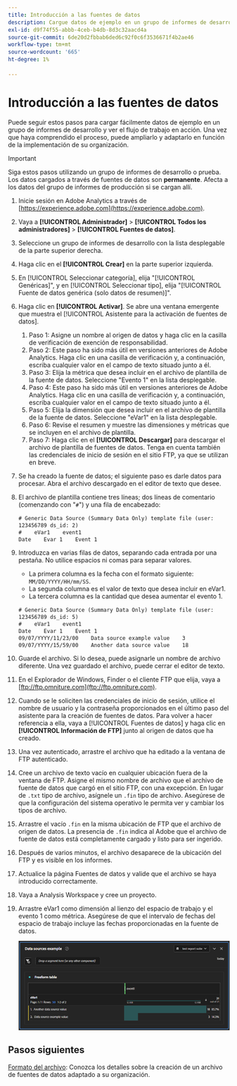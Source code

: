 ```yaml
---
title: Introducción a las fuentes de datos
description: Cargue datos de ejemplo en un grupo de informes de desarrollo.
exl-id: d9f74f55-abbb-4ceb-b4db-8d3c32aacd4a
source-git-commit: 6de20d2fbbab6ded6c92f0c6f3536671f4b2ae46
workflow-type: tm+mt
source-wordcount: '665'
ht-degree: 1%

---
```


# Introducción a las fuentes de datos

Puede seguir estos pasos para cargar fácilmente datos de ejemplo en un grupo de informes de desarrollo y ver el flujo de trabajo en acción. Una vez que haya comprendido el proceso, puede ampliarlo y adaptarlo en función de la implementación de su organización.

>[!IMPORTANT]
>
>Siga estos pasos utilizando un grupo de informes de desarrollo o prueba. Los datos cargados a través de fuentes de datos son **permanente**. Afecta a los datos del grupo de informes de producción si se cargan allí.

1. Inicie sesión en Adobe Analytics a través de [https://experience.adobe.com](https://experience.adobe.com).
1. Vaya a **[!UICONTROL Administrador]** > **[!UICONTROL Todos los administradores]** > **[!UICONTROL Fuentes de datos]**.
1. Seleccione un grupo de informes de desarrollo con la lista desplegable de la parte superior derecha.
1. Haga clic en el **[!UICONTROL Crear]** en la parte superior izquierda.
1. En [!UICONTROL Seleccionar categoría], elija &quot;[!UICONTROL Genéricas]&quot;, y en [!UICONTROL Seleccionar tipo], elija &quot;[!UICONTROL Fuente de datos genérica (solo datos de resumen)]&quot;.
1. Haga clic en **[!UICONTROL Activar]**. Se abre una ventana emergente que muestra el [!UICONTROL Asistente para la activación de fuentes de datos].
   1. Paso 1: Asigne un nombre al origen de datos y haga clic en la casilla de verificación de exención de responsabilidad.
   1. Paso 2: Este paso ha sido más útil en versiones anteriores de Adobe Analytics. Haga clic en una casilla de verificación y, a continuación, escriba cualquier valor en el campo de texto situado junto a él.
   1. Paso 3: Elija la métrica que desea incluir en el archivo de plantilla de la fuente de datos. Seleccione &quot;Evento 1&quot; en la lista desplegable.
   1. Paso 4: Este paso ha sido más útil en versiones anteriores de Adobe Analytics. Haga clic en una casilla de verificación y, a continuación, escriba cualquier valor en el campo de texto situado junto a él.
   1. Paso 5: Elija la dimensión que desea incluir en el archivo de plantilla de la fuente de datos. Seleccione &quot;eVar1&quot; en la lista desplegable.
   1. Paso 6: Revise el resumen y muestre las dimensiones y métricas que se incluyen en el archivo de plantilla.
   1. Paso 7: Haga clic en el **[!UICONTROL Descargar]** para descargar el archivo de plantilla de fuentes de datos. Tenga en cuenta también las credenciales de inicio de sesión en el sitio FTP, ya que se utilizan en breve.
1. Se ha creado la fuente de datos; el siguiente paso es darle datos para procesar. Abra el archivo descargado en el editor de texto que desee.
1. El archivo de plantilla contiene tres líneas; dos líneas de comentario (comenzando con &quot;`#`&quot;) y una fila de encabezado:

   ```text
   # Generic Data Source (Summary Data Only) template file (user: 123456789 ds_id: 2)
   #    eVar1    event1
   Date    Evar 1    Event 1
   ```

1. Introduzca en varias filas de datos, separando cada entrada por una pestaña. No utilice espacios ni comas para separar valores.
   * La primera columna es la fecha con el formato siguiente: `MM/DD/YYYY/HH/mm/SS`.
   * La segunda columna es el valor de texto que desea incluir en eVar1.
   * La tercera columna es la cantidad que desea aumentar el evento 1.

   ```text
   # Generic Data Source (Summary Data Only) template file (user: 123456789 ds_id: 5)
   #    eVar1    event1
   Date    Evar 1    Event 1
   09/07/YYYY/11/23/00    Data source example value    3
   09/07/YYYY/15/59/00    Another data source value    18
   ```

1. Guarde el archivo. Si lo desea, puede asignarle un nombre de archivo diferente. Una vez guardado el archivo, puede cerrar el editor de texto.
1. En el Explorador de Windows, Finder o el cliente FTP que elija, vaya a [ftp://ftp.omniture.com](ftp://ftp.omniture.com).
1. Cuando se le soliciten las credenciales de inicio de sesión, utilice el nombre de usuario y la contraseña proporcionados en el último paso del asistente para la creación de fuentes de datos. Para volver a hacer referencia a ella, vaya a [!UICONTROL Fuentes de datos] y haga clic en **[!UICONTROL Información de FTP]** junto al origen de datos que ha creado.
1. Una vez autenticado, arrastre el archivo que ha editado a la ventana de FTP autenticado.
1. Cree un archivo de texto vacío en cualquier ubicación fuera de la ventana de FTP. Asigne el mismo nombre de archivo que el archivo de fuente de datos que cargó en el sitio FTP, con una excepción. En lugar de `.txt` tipo de archivo, asígnele un `.fin` tipo de archivo. Asegúrese de que la configuración del sistema operativo le permita ver y cambiar los tipos de archivo.
1. Arrastre el vacío `.fin` en la misma ubicación de FTP que el archivo de origen de datos. La presencia de `.fin` indica al Adobe que el archivo de fuente de datos está completamente cargado y listo para ser ingerido.
1. Después de varios minutos, el archivo desaparece de la ubicación del FTP y es visible en los informes.
1. Actualice la página Fuentes de datos y valide que el archivo se haya introducido correctamente.
1. Vaya a Analysis Workspace y cree un proyecto.
1. Arrastre eVar1 como dimensión al lienzo del espacio de trabajo y el evento 1 como métrica. Asegúrese de que el intervalo de fechas del espacio de trabajo incluye las fechas proporcionadas en la fuente de datos.

   ![Informe de ejemplo](assets/success-report.png)

## Pasos siguientes

[Formato del archivo](file-format.md): Conozca los detalles sobre la creación de un archivo de fuentes de datos adaptado a su organización.
